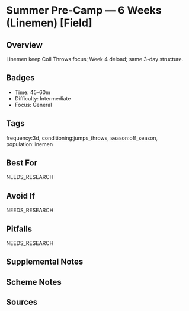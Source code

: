 # Summer Pre-Camp — 6 Weeks (Linemen) [Field]


## Overview
Linemen keep Coil Throws focus; Week 4 deload; same 3-day structure.

## Badges
- Time: 45–60m
- Difficulty: Intermediate
- Focus: General

## Tags
frequency:3d, conditioning:jumps_throws, season:off_season, population:linemen

## Best For
NEEDS_RESEARCH

## Avoid If
NEEDS_RESEARCH

## Pitfalls
NEEDS_RESEARCH

## Supplemental Notes


## Scheme Notes


## Sources

